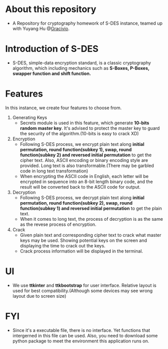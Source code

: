 # About this repository
* A Repository for cryptography homework of S-DES instance, teamed up with Yuyang Hu @[Gracivio](https://github.com/Gracivio).

# Introduction of S-DES
* S-DES, simple-data encryption standard, is a classic cryptography algorithm, which including mechanics such as **S-Boxes, P-Boxes, swapper function and shift function.**

# Features
In this instance, we create four features to choose from.
1. Generating Keys
   * Secrets module is used in this feature, which generate **10-bits random master key**. It's advised to protect the master key to guard the security of the algorithm.(10-bits is easy to crack XD)
2. Encryption
   * Following S-DES process, we encrypt plain text along **initial permutation, round function(subkey 1), swap, round function(subkey 2) and reversed initial permutation** to get the cipher text. Also, ASCII encoding or binary encoding style are provided. Long text is also transformable.(There may be garbled code in long text transformation)
   * When encrypting the ASCII code in English, each letter will be encrypted in sequence into an 8-bit length binary code, and the result will be converted back to the ASCII code for output.
3. Decryption
   * Following S-DES process, we decrypt plain text along **initial permutation, round function(subkey 2), swap, round function(subkey 1) and reversed initial permutation** to get the plain text.
   * When it comes to long text, the process of decryption is as the same as the revese process of encryption.
4. Crack
   * Given plain text and corresponding cipher text to crack what master keys may be used. Showing potential keys on the screen and displaying the time to crack out the keys.
   * Crack process information will be displayed in the terminal.

# UI
* We use **ttkinter** and **ttkbootstrap** for user interface. Relative layout is used for best compatibility.(Although some devices may see wrong layout due to screen size)

# FYI
* Since it's a executable file, there is no interface. Yet functions that intergerned in this file can be used. Also, you need to download some python package to meet the environment this application runs on.
